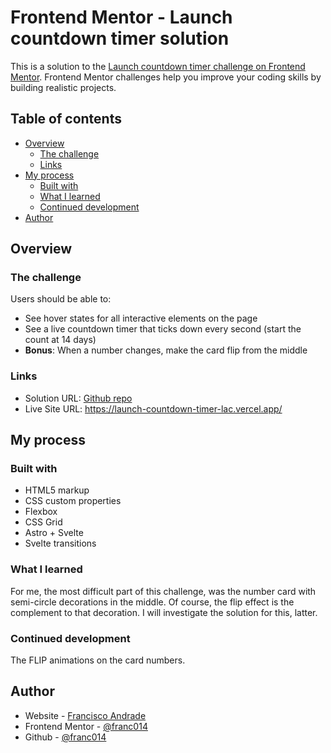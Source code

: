 # Frontend Mentor - Launch countdown timer solution

This is a solution to the [Launch countdown timer challenge on Frontend Mentor](https://www.frontendmentor.io/challenges/launch-countdown-timer-N0XkGfyz-). Frontend Mentor challenges help you improve your coding skills by building realistic projects. 

## Table of contents

- [Overview](#overview)
  - [The challenge](#the-challenge)
  - [Links](#links)
- [My process](#my-process)
  - [Built with](#built-with)
  - [What I learned](#what-i-learned)
  - [Continued development](#continued-development)
- [Author](#author)




## Overview

### The challenge

Users should be able to:

- See hover states for all interactive elements on the page
- See a live countdown timer that ticks down every second (start the count at 14 days)
- **Bonus**: When a number changes, make the card flip from the middle

### Links

- Solution URL: [Github repo](https://github.com/franc014/frem-countdown-timer)
- Live Site URL: https://launch-countdown-timer-lac.vercel.app/

## My process

### Built with
- HTML5 markup
- CSS custom properties
- Flexbox
- CSS Grid
- Astro + Svelte
- Svelte transitions


### What I learned

For me, the most difficult part of this challenge, was the number card with semi-circle decorations in the middle. Of course, the flip effect is the complement to that decoration. 
I will investigate the solution for this, latter. 

### Continued development

The FLIP animations on the card numbers.

## Author

- Website - [Francisco Andrade](https://www.jandrade.co/)
- Frontend Mentor - [@franc014](https://www.frontendmentor.io/profile/franc014)
- Github - [@franc014](https://github.com/franc014)


